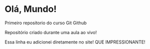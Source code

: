 # Olá, Mundo!
 Primeiro repositorio do curso Git Github

 Repositório criado durante uma aula ao vivo!

 Essa linha eu adicionei diretamente no site! QUE IMPRESSIONANTE!
